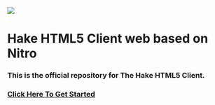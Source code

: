 ![](https://svgshare.com/i/TM1.svg)


# Hake HTML5 Client web based on Nitro
### This is the official repository for The Hake HTML5 Client.

### [Click Here To Get Started](https://github.com/AlexanderGLS/hake-client/-/wikis/home)
